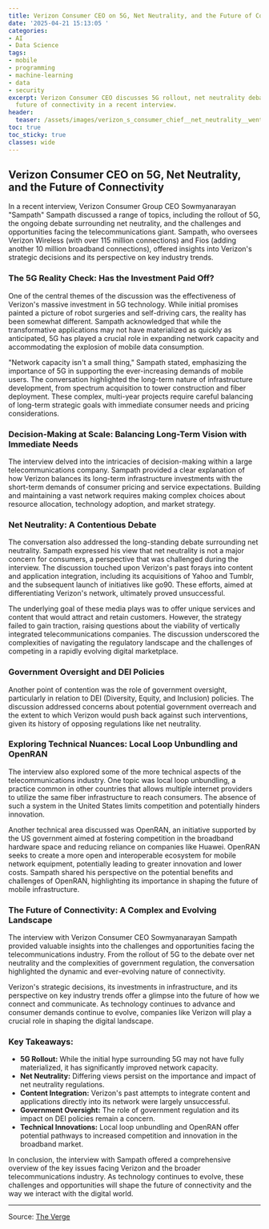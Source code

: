 ```yaml
---
title: Verizon Consumer CEO on 5G, Net Neutrality, and the Future of Connectivity
date: '2025-04-21 15:13:05 '
categories:
- AI
- Data Science
tags:
- mobile
- programming
- machine-learning
- data
- security
excerpt: Verizon Consumer CEO discusses 5G rollout, net neutrality debate, and the
  future of connectivity in a recent interview.
header:
  teaser: /assets/images/verizon_s_consumer_chief__net_neutrality__went_lit_20250421151304.png
toc: true
toc_sticky: true
classes: wide
---
```


## Verizon Consumer CEO on 5G, Net Neutrality, and the Future of Connectivity

In a recent interview, Verizon Consumer Group CEO Sowmyanarayan "Sampath" Sampath discussed a range of topics, including the rollout of 5G, the ongoing debate surrounding net neutrality, and the challenges and opportunities facing the telecommunications giant. Sampath, who oversees Verizon Wireless (with over 115 million connections) and Fios (adding another 10 million broadband connections), offered insights into Verizon's strategic decisions and its perspective on key industry trends.

### The 5G Reality Check: Has the Investment Paid Off?

One of the central themes of the discussion was the effectiveness of Verizon's massive investment in 5G technology. While initial promises painted a picture of robot surgeries and self-driving cars, the reality has been somewhat different. Sampath acknowledged that while the transformative applications may not have materialized as quickly as anticipated, 5G has played a crucial role in expanding network capacity and accommodating the explosion of mobile data consumption.

"Network capacity isn't a small thing," Sampath stated, emphasizing the importance of 5G in supporting the ever-increasing demands of mobile users. The conversation highlighted the long-term nature of infrastructure development, from spectrum acquisition to tower construction and fiber deployment. These complex, multi-year projects require careful balancing of long-term strategic goals with immediate consumer needs and pricing considerations.

### Decision-Making at Scale: Balancing Long-Term Vision with Immediate Needs

The interview delved into the intricacies of decision-making within a large telecommunications company. Sampath provided a clear explanation of how Verizon balances its long-term infrastructure investments with the short-term demands of consumer pricing and service expectations. Building and maintaining a vast network requires making complex choices about resource allocation, technology adoption, and market strategy.

### Net Neutrality: A Contentious Debate

The conversation also addressed the long-standing debate surrounding net neutrality. Sampath expressed his view that net neutrality is not a major concern for consumers, a perspective that was challenged during the interview. The discussion touched upon Verizon's past forays into content and application integration, including its acquisitions of Yahoo and Tumblr, and the subsequent launch of initiatives like go90. These efforts, aimed at differentiating Verizon's network, ultimately proved unsuccessful.

The underlying goal of these media plays was to offer unique services and content that would attract and retain customers. However, the strategy failed to gain traction, raising questions about the viability of vertically integrated telecommunications companies. The discussion underscored the complexities of navigating the regulatory landscape and the challenges of competing in a rapidly evolving digital marketplace.

### Government Oversight and DEI Policies

Another point of contention was the role of government oversight, particularly in relation to DEI (Diversity, Equity, and Inclusion) policies. The discussion addressed concerns about potential government overreach and the extent to which Verizon would push back against such interventions, given its history of opposing regulations like net neutrality.

### Exploring Technical Nuances: Local Loop Unbundling and OpenRAN

The interview also explored some of the more technical aspects of the telecommunications industry. One topic was local loop unbundling, a practice common in other countries that allows multiple internet providers to utilize the same fiber infrastructure to reach consumers. The absence of such a system in the United States limits competition and potentially hinders innovation.

Another technical area discussed was OpenRAN, an initiative supported by the US government aimed at fostering competition in the broadband hardware space and reducing reliance on companies like Huawei. OpenRAN seeks to create a more open and interoperable ecosystem for mobile network equipment, potentially leading to greater innovation and lower costs. Sampath shared his perspective on the potential benefits and challenges of OpenRAN, highlighting its importance in shaping the future of mobile infrastructure.

### The Future of Connectivity: A Complex and Evolving Landscape

The interview with Verizon Consumer CEO Sowmyanarayan Sampath provided valuable insights into the challenges and opportunities facing the telecommunications industry. From the rollout of 5G to the debate over net neutrality and the complexities of government regulation, the conversation highlighted the dynamic and ever-evolving nature of connectivity.

Verizon's strategic decisions, its investments in infrastructure, and its perspective on key industry trends offer a glimpse into the future of how we connect and communicate. As technology continues to advance and consumer demands continue to evolve, companies like Verizon will play a crucial role in shaping the digital landscape.

### Key Takeaways:

*   **5G Rollout:** While the initial hype surrounding 5G may not have fully materialized, it has significantly improved network capacity.
*   **Net Neutrality:** Differing views persist on the importance and impact of net neutrality regulations.
*   **Content Integration:** Verizon's past attempts to integrate content and applications directly into its network were largely unsuccessful.
*   **Government Oversight:** The role of government regulation and its impact on DEI policies remain a concern.
*   **Technical Innovations:** Local loop unbundling and OpenRAN offer potential pathways to increased competition and innovation in the broadband market.

In conclusion, the interview with Sampath offered a comprehensive overview of the key issues facing Verizon and the broader telecommunications industry. As technology continues to evolve, these challenges and opportunities will shape the future of connectivity and the way we interact with the digital world.


---

Source: [The Verge](https://www.theverge.com/decoder-podcast-with-nilay-patel/652470/verizon-consumer-sowmyanarayan-sampath-net-neutrality-5g-china)